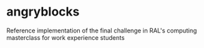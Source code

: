 # angryblocks
Reference implementation of the final challenge in RAL's computing masterclass for work experience students

